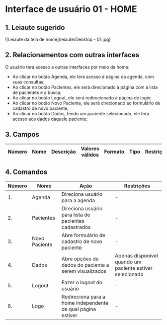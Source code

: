 # Interface de usuário 01 - HOME

## 1. Leiaute sugerido

![Leiaute da tela de home](leiaute/Desktop - 01.jpg)

## 2. Relacionamentos com outras interfaces

O usuário terá acesso a outras interfaces por meio da home:
- Ao clicar no botão Agenda, ele terá acesso à página da agenda, com suas consultas;
- Ao clicar no botão Pacientes, ele será direcionado à página com a lista de pacientes e a busca;
- Ao clicar no botão Logout, ele será redirecionado à página de login;
- Ao clicar no botão Novo Paciente, ele será direcionado ao formulário de cadastro de novo paciente;
- Ao clicar no botão Dados, tendo um paciente selecionado, ele terá acesso aos dados daquele paciente; 

## 3. Campos

| **Número** | **Nome** | **Descrição** | **Valores válidos** | **Formato** | **Tipo** | **Restrições** |
| --- | --- | --- | --- | --- | --- | --- |

## 4. Comandos

| **Número** | **Nome** | **Ação** | **Restrições** |
| --- | --- | --- | --- |
|1. |Agenda|Direciona usuário para a agenda|-|
|2. |Pacientes|Direciona usuário para lista de pacientes cadastrados|-|
|3. |Novo Paciente|Abre formulário de cadastro de novo paciente|-|
|4. |Dados|Abre opções de dados do paciente a serem visualizados|Apenas disponível quando um paciente estiver selecionado|
|5. |Logout|Fazer o logout do usuário|-|
|6. |Logo|Redireciona para a home independente de qual página estiver|-|

